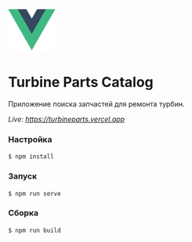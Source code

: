 ![Vue.js Logo](https://github.com/vercel/vercel/blob/master/packages/frameworks/logos/vue.svg)

# Turbine Parts Catalog


Приложение поиска запчастей для ремонта турбин.



_Live: https://turbineparts.vercel.app_

### Настройка

```shell
$ npm install
```

### Запуск

```shell
$ npm run serve
```

### Сборка

```shell
$ npm run build
```
